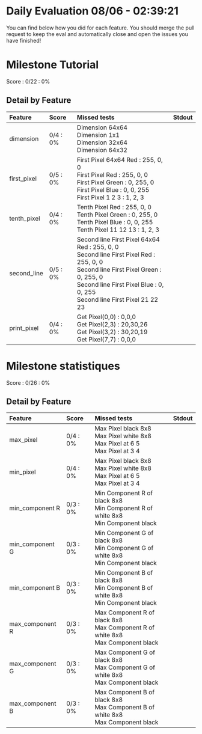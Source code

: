 # Daily Evaluation 08/06 - 02:39:21
You can find below how you did for each feature. 
 You should merge the pull request to keep the eval and automatically close and open the issues you have finished!
# Milestone  Tutorial
Score : 0/22 :  0%
## Detail by Feature
| Feature     | Score     | Missed tests                                                                                                                                                                                                          | Stdout           |
| :---------- | :-------- | :-------------------------------------------------------------------------------------------------------------------------------------------------------------------------------------------------------------------- | :--------------- |
| dimension   | 0/4 :  0% | Dimension 64x64<br>Dimension 1x1<br>Dimension 32x64<br>Dimension 64x32                                                                                                                                                | <br><br><br>     |
| first_pixel | 0/5 :  0% | First Pixel 64x64 Red : 255, 0, 0<br>First Pixel Red : 255, 0, 0<br>First Pixel Green : 0, 255, 0<br>First Pixel Blue : 0, 0, 255<br>First Pixel 1 2 3 : 1, 2, 3                                                      | <br><br><br><br> |
| tenth_pixel | 0/4 :  0% | Tenth Pixel Red : 255, 0, 0<br>Tenth Pixel Green : 0, 255, 0<br>Tenth Pixel Blue : 0, 0, 255<br>Tenth Pixel 11 12 13 : 1, 2, 3                                                                                        | <br><br><br>     |
| second_line | 0/5 :  0% | Second line First Pixel 64x64 Red : 255, 0, 0<br>Second line First Pixel Red : 255, 0, 0<br>Second line First Pixel Green : 0, 255, 0<br>Second line First Pixel Blue : 0, 0, 255<br>Second line First Pixel 21 22 23 | <br><br><br><br> |
| print_pixel | 0/4 :  0% | Get Pixel(0,0) : 0,0,0<br>Get Pixel(2,3) : 20,30,26<br>Get Pixel(3,2) : 30,20,19<br>Get Pixel(7,7) : 0,0,0                                                                                                            | <br><br><br>     |

# Milestone  statistiques
Score : 0/26 :  0%
## Detail by Feature
| Feature         | Score     | Missed tests                                                                        | Stdout       |
| :-------------- | :-------- | :---------------------------------------------------------------------------------- | :----------- |
| max_pixel       | 0/4 :  0% | Max Pixel black 8x8<br>Max Pixel white 8x8<br>Max Pixel at 6 5 <br>Max Pixel at 3 4 | <br><br><br> |
| min_pixel       | 0/4 :  0% | Max Pixel black 8x8<br>Max Pixel white 8x8<br>Max Pixel at 6 5<br>Max Pixel at 3 4  | <br><br><br> |
| min_component R | 0/3 :  0% | Min Component R of black 8x8<br>Min Component R of white 8x8<br>Min Component black | <br><br>     |
| min_component G | 0/3 :  0% | Min Component G of black 8x8<br>Min Component G of white 8x8<br>Min Component black | <br><br>     |
| min_component B | 0/3 :  0% | Min Component B of black 8x8<br>Min Component B of white 8x8<br>Min Component black | <br><br>     |
| max_component R | 0/3 :  0% | Max Component R of black 8x8<br>Max Component R of white 8x8<br>Max Component black | <br><br>     |
| max_component G | 0/3 :  0% | Max Component G of black 8x8<br>Max Component G of white 8x8<br>Max Component black | <br><br>     |
| max_component B | 0/3 :  0% | Max Component B of black 8x8<br>Max Component B of white 8x8<br>Max Component black | <br><br>     |

